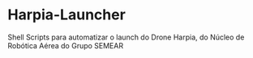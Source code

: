 # Harpia-Launcher
Shell Scripts para automatizar o launch do Drone Harpia, do Núcleo de Robótica Aérea do Grupo SEMEAR

